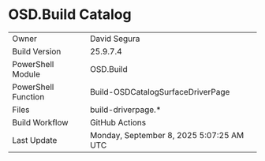 ﻿# OSD.Build Catalog

| | |
|-|-|
| Owner | David Segura |
| Build Version | 25.9.7.4 |
| PowerShell Module | OSD.Build |
| PowerShell Function | Build-OSDCatalogSurfaceDriverPage |
| Files | build-driverpage.* |
| Build Workflow | GitHub Actions |
| Last Update | Monday, September 8, 2025 5:07:25 AM UTC |
